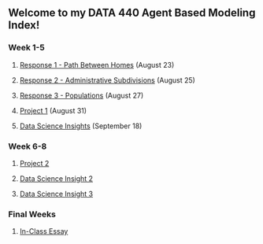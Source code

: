 ## Welcome to my DATA 440 Agent Based Modeling Index!

### Week 1-5

1) [Response 1 - Path Between Homes](https://Sarenaoberoi.github.io/AgentBasedModeling/response1) (August 23)

2) [Response 2 - Administrative Subdivisions](https://Sarenaoberoi.github.io/AgentBasedModeling/response2) (August 25)

3) [Response 3 - Populations](https://Sarenaoberoi.github.io/AgentBasedModeling/response3) (August 27)

4) [Project 1](https://Sarenaoberoi.github.io/AgentBasedModeling/project1) (August 31)

5) [Data Science Insights](https://Sarenaoberoi.github.io/AgentBasedModeling/sept18) (September 18)


### Week 6-8

1) [Project 2](https://Sarenaoberoi.github.io/AgentBasedModeling/oct1)

2) [Data Science Insight 2](https://Sarenaoberoi.github.io/AgentBasedModeling/insight2)

3) [Data Science Insight 3](https://Sarenaoberoi.github.io/AgentBasedModeling/insight3)

### Final Weeks

1) [In-Class Essay](https://Sarenaoberoi.github.io/AgentBasedModeling/insight3)



  

